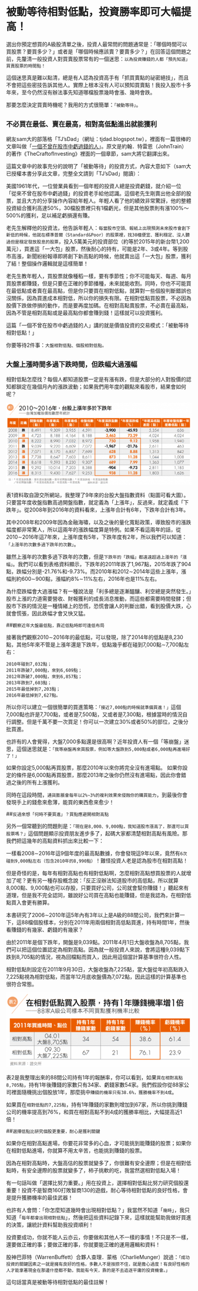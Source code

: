 # 被動等待相對低點，投資勝率即可大幅提高！


選出你預定想買的A級股清單之後，投資人最常問的問題通常是：「哪個時間可以買股票？要買多少？」或者是「哪個時候應該賣？要賣多少？」在回答這個問題之前，先釐清一般投資人對買賣股票常有的一個迷思：`以為投資賺錢的人都「預先知道」買賣股票的時間點！`

這個迷思真是難以點清，總是有人認為投資高手有「抓買賣點的祕密絕技」，而且不會把這些密技告訴其他人。實際上根本沒有人可以預知買賣點！我投入股市十多年來，至今仍然沒有辦法事先知道哪檔股票幾時會漲、幾時會跌。

那要怎麼決定買賣時機呢？我用的方式很簡單：`「被動等待」`。

## `不必買在最低、賣在最高，相對高低點進出就能獲利`

網友sam大的部落格「TJ’sDad」（網址：tjdad.blogspot.tw），裡面有一篇很棒的文章叫做「[一個不曾在股市中虧過錢的人](http://tjdad.blogspot.tw/2009/03/blog-post.html)」。原文是約翰．特雷恩（JohnTrain）的著作《TheCraftofInvesting》裡面的一個章節，sam大將它翻譯出來。

這篇文章中的故事充分的說明了「被動等待」的投資方式，內容大意如下（sam大已授權本書分享此文章，完整全文請到「TJ’sDad」閱讀）：

美國1961年代，一位營業員看到一個年輕的投資人總是投資虧錢，就介紹一位「從來不曾在股市中虧過錢」的投資老手給他認識。這個老先生剛賣出他全部的股票，並且大方的分享操作內容給年輕人。年輕人看了他的績效非常驚訝，他的整體投資組合獲利高達50%，30檔股票裡只有1檔虧光，但是其他股票則有漲100%～500%的獲利，足以補足虧損還有賺。



老先生解釋他的投資法，他告訴年輕人：`每當股市空頭、報紙上出現預測未來股市會創下新低的時候，他就在標準普爾（Standard&Poor）的股票裡，找30檔便宜、獲利穩定、沒人聽過但是穩定發放股息的股票`，投入5萬美元的投資部位（約等於2015年的新台幣1,200萬元），買進這「一大包」股票，然後耐心的持有，可能是2年、3或4年。等到股市高漲，新聞紛紛報導即將創下新高點的時候，他就賣出這「一大包」股票，獲利了結！整個操作邏輯就是這樣簡單！


老先生教年輕人，買股票就像種稻一樣，要有季節性；你不可能每天、每週、每月買股票都賺錢，但是只要在正確的季節播種，未來就能收割。同時，你也不可能買在最低點或者賣在最高點，但是你只要買在相對低點，就算對一些個股判斷錯誤也沒關係，因為買進成本相對低，所以你的損失有限。在相對低點買股票，不必因為股價下跌做停損的動作，而是要再度加碼。在相對高點賣股票，不必賣在最高點，因為不管是相對高點或是最高點你都會賺到錢！這樣就可以投資獲利。


這篇「一個不曾在股市中虧過錢的人」講的就是價值投資的交易模式：「被動等待相對低點！」

你要等待2件事：`大盤相對低點、個股相對低點。`

## `大盤上漲時間多過下跌時間，但跌幅大過漲幅`

相對低點怎麼找？每個人都知道股票一定是有漲有跌，但是大部分的人對股價的認知都鎖定在幾個月內的漲跌波動；如果我們用年度的觀點來看股市，結果會如何呢？


![](images/1024x457.png)

表1資料取自證交所網站，我整理了9年來的台股大盤指數資料（點圖可看大圖）。只要當年度收盤指數高過開盤指數，就定義為「上漲年」，反過來，就定義成「下跌年」。從2008年到2016年的資料看來，上漲年合計有6年，下跌年合計有3年。

其中2008年和2009年因為金融海嘯，以及之後的量化寬鬆政策，導致股市的漲跌幅度都非常驚人，所以這兩年的漲跌幅度算是特例。如果不看這兩年的話，從2010∼2016年這7年來，上漲年度有5年，下跌年度有2年，所以我們可以知道：`「上漲年的次數多過下跌年的次數」`。


雖然上漲年的次數多過下跌年的次數，但是`下跌年的「跌幅」都遠遠超過上漲年的「漲幅」`。我們可以看到表格資料顯示，下跌年的2011年跌了1,967點，2015年跌了904點，跌幅分別是-21.76%和-9.73%。而2010年和2012∼2014年這些上漲年，漲幅則約600∼900點，漲幅約8%∼11%左右，2016年也是11%左右。

為什麼跌幅會大過漲幅？有一種說法是「利多總是逐漸醞釀、利空總是突然發生。」股市上漲的力道需要營收、財報獲利的成長消息推動，而這些都需要時間發酵；但股市下跌的情況是一種情緒上的恐慌，恐慌會讓人的判斷出錯，看到股價大跌，心就會慌張，因此跌幅才會又快又猛。


##`觀察近年大盤最低點，靠近低點時即可逢低布局`

接著我們觀察2010∼2016年的最低點，可以發現，除了2014年的低點是8,230點，其他5年來不管是上漲年還是下跌年，低點幾乎都在碰到7,000點∼7,700點左右：

```
2010年碰到7,032點；
2011年跌破7,000點，來到6,609點；
2012年跌破7,000點，來到6,857點；
2013年跌到7,603點；
2015年最低掉到7,203點；
2016年最低掉到7,627點。
```

所以你可以建立一個很簡單的買進策略：`「接近7,000點的時候就準備買進！」`這個7,000點也許是7,700點，或者是7,500點，又或者是7,300點，根據當時的情況自行調整。但是千萬不要一次買足！你可以一次建立30%或者50%的部位，之後分批買進。

也許有的人會覺得，大盤7,000多點還是很高啊？近年投資人有一個「等崩盤」迷思，這個迷思就是：`「我等崩盤再來買股票，例如等大盤跌到5,000點或者6,000點再進場好了！」`

如果你設定5,000點再買股票，那麼2010年以來你將完全沒有進場點。
如果你設定的條件是6,000點再買股票，那麼2013年之後你仍然沒有進場點，因此你會錯過之後的所有上漲獲利。

同時在這段時間，`通貨膨脹會每年以2%∼3%的複利效果來侵蝕你的購買能力`，到最後你會發現手上的錢愈來愈薄，能買的東西愈來愈少！


##`反過來想「何時不要買進」？買點應避開相對高點`

另外一個常聽到的問題則是：`「現在是8,000、9,000點，我知道股市漲高了，那還可以買股票嗎？」`這個問題顯示投資朋友進步多了，起碼大家都清楚相對高點有風險。那我們把這幾年的高點資料抓出來比較一下：

一樣看2008∼2016年這9個年度的最高點數據，你會發現這9年以來，竟然有`6次碰到9,000點左右（包含2010年的8,990點）`！難怪投資人老是認為股市在相對高點！

但是奇怪的是，每年有相對高點也有相對低點啊，怎麼相對高點想買股票的人就增加了呢？更有另一種存股概念說：「反正沒辦法知道股市的高低點，所以就算8,000點、9,000點也可以存股，只要買好公司，公司就會幫你賺錢！」聽起來有道理，但是我不完全認同，雖說好公司買在高點也能賺錢，但是我認為，在相對低點買入會更有勝算。

本書研究了2006∼2010年這5年內有3年以上是A級的88間公司，我們來計算一下，這88檔個股樣本，分別在2011年用兩個相對高低點買進，持有時間1年，然後看賺錢的有幾家、虧錢的有幾家？


由於2011年是個下跌年，開盤是9,039點。2011年4月1日大盤收盤為8,705點，我們可以把這個位置認定為相對高點。因為就一般投資人來說，會將這種9,039點下跌到8,705點的情況，視為回檔點而買入，因此用這個當計算基準很符合人性。

相對低點則設定在2011年9月30日，大盤收盤為7,225點，當大盤從年初高點跌入7,225點視為相對低點，而當年12月底收盤價為7,072點，因此這樣的計算基準也很符合常態。



![](images/1024x412.png)


表2是我整理出來的88間公司持有1年的報酬率，你可以看到，如果`買在相對高點8,705點`，持有1年後賺錢的家數只有34家、虧錢家數54家。我們假設你從88家公司裡面隨機挑出個股放1年，那麼挑中`賺錢的機率只有38.6%，獲勝機率不到4成`。

如果買在`相對低點的7,225點`，持有1年賺錢的家數則增加到67家，所以你挑到賺錢公司的機率提高到76%，和買在相對高點不到4成的獲勝率相比，大幅提高近1倍！



##`選擇低點比研究個股更重要，耐心是獲利關鍵`

如果你在相對高點進場，你要花非常多的心血，才可能挑到能賺錢的股票；如果你在相對低點進場，你就算不用太辛苦，也能挑到賺錢的股票。

因為在相對高點時，大盤高估的股票就變多了，你很難有安全邊際；但是在相對低點時，有安全邊際的股票就變多了，柿子挑軟的吃，我當然選相對低點入場！

有一句話叫做「選擇比努力重要。」用在投資上，選擇相對低點比努力研究個股還重要！投資不是智商160打敗智商130的遊戲，耐心等待相對低點的良好性格，會是提升獲勝機率的最佳武器！

也許有人會問：「你怎麼知道幾時會出現相對低點？」我當然不知道「`幾時`」，我只知道「`每年都會出現相對低點`」，然後把這些資料記錄下來，這樣就能幫助我做好買進的決策，讓統計資料幫助我投資順利！

投資要成功，你就不能人云亦云，你要做和其他人不一樣的事情！不只是不一樣，還要做正確的事；要做正確的事，你就要能正確的運用邏輯和資料！

股神巴菲特（WarrenBuffett）合夥人查理．蒙格（CharlieMunger）說過：`「成功投資的關鍵因素之一就是擁有良好的性格，多數人不是按捺不住，就是擔心過度！有良好性格的人才能拿著現金在那邊什麼都不動，我能有今天，靠的是不去追逐平庸的投資機會。」`

這句話當真是被動等待相對低點的最佳註解！
